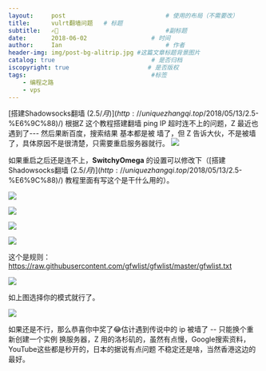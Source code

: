 ```yaml
---
layout:     post             				# 使用的布局（不需要改）
title:      vulrt翻墙问题   # 标题 
subtitle:   ✍🏻 					  			#副标题
date:       2018-06-02 					# 时间
author:     Ian                  			# 作者
header-img: img/post-bg-alitrip.jpg	#这篇文章标题背景图片
catalog: true                        	# 是否归档
iscopyright: true                      # 是否版权
tags:                              		#标签
    - 编程之路
    - vps
---
```




[搭建Shadowsocks翻墙 ($2.5/月)](http://uniquezhangqi.top/2018/05/13/%E7%BC%96%E7%A8%8B%E4%B9%8B%E8%B7%AF-%E6%90%AD%E5%BB%BAShadowsocks%E7%BF%BB%E5%A2%99-($2.5-%E6%9C%88)/)  根据Z 这个教程搭建翻墙 ping IP 超时连不上的问题，Z 最近也遇到了--- 然后果断百度，搜索结果 基本都是被 墙了，但 Z 告诉大伙，不是被墙了，具体原因不是很清楚，只需要重启服务器就行。
![](http://uniquezhangqi.oss-cn-shenzhen.aliyuncs.com/blog/2018-06-02-%E5%B1%8F%E5%B9%95%E5%BF%AB%E7%85%A7%202018-05-31%2022.35.04.png)

如果重启之后还是连不上，**SwitchyOmega** 的设置可以修改下（[搭建Shadowsocks翻墙 ($2.5/月)](http://uniquezhangqi.top/2018/05/13/%E7%BC%96%E7%A8%8B%E4%B9%8B%E8%B7%AF-%E6%90%AD%E5%BB%BAShadowsocks%E7%BF%BB%E5%A2%99-($2.5-%E6%9C%88)/) 教程里面有写这个是干什么用的）。

![](http://uniquezhangqi.oss-cn-shenzhen.aliyuncs.com/blog/2018-06-02-00.png)

![](http://uniquezhangqi.oss-cn-shenzhen.aliyuncs.com/blog/2018-06-02-001.png)

![](http://uniquezhangqi.oss-cn-shenzhen.aliyuncs.com/blog/2018-06-02-1.png)

![](http://uniquezhangqi.oss-cn-shenzhen.aliyuncs.com/blog/2018-06-02-2.png)

这个是规则：https://raw.githubusercontent.com/gfwlist/gfwlist/master/gfwlist.txt


![](http://uniquezhangqi.oss-cn-shenzhen.aliyuncs.com/blog/2018-06-02-%E6%9C%80%E5%90%8E.png)

如上图选择你的模式就行了。

![](http://uniquezhangqi.oss-cn-shenzhen.aliyuncs.com/blog/2018-06-02-%E6%88%90%E5%8A%9FYouTube.png)

如果还是不行，那么恭喜你中奖了😂估计遇到传说中的 ip 被墙了 -- 只能换个重新创建一个实例 换服务器，Z 用的洛杉矶的，虽然有点慢，Google搜索资料，YouTube这些都是秒开的，日本的据说有点问题 不稳定还是啥，当然香港这边的最好。



